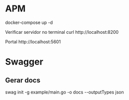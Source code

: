 # APM

docker-compose up -d

Verificar servidor no terminal
curl http://localhost:8200

Portal 
http://localhost:5601


# Swagger

## Gerar docs 
swag init -g example/main.go -o docs --outputTypes json